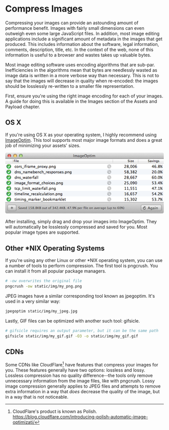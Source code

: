 # Compress Images

Compressing your images can provide an astounding amount of performance benefit. Images with fairly small dimensions can even outweigh even some large JavaScript files. In addition, most image editing applications include a significant amount of metadata in the images that get produced. This includes information about the software, legal information, comments, description, title, etc. In the context of the web, none of this information is useful to a browser and wastes takes up valuable bytes.

Most image editing software uses encoding algorithms that are sub-par. Inefficiencies in the algorithms mean that bytes are needlessly wasted as image data is written in a more verbose way than necessary. This is not to say that the images will decrease in quality when re-encoded: the images should be losslessly re-written to a smaller file representation.

First, ensure you're using the right image encoding for each of your images. A guide for doing this is available in the Images section of the Assets and Payload chapter.


## OS X

If you're using OS X as your operating system, I highly recommend using [ImageOptim](http://imageoptim.com/). This tool supports most major image formats and does a great job of minimizing your assets' sizes.

![A screenshot of ImageOptim](images/image_optim.png)

After installing, simply drag and drop your images into ImageOptim. They will automatically be losslessly compressed and saved for you. Most popular image types are supported.


## Other *NIX Operating Systems

If you're using any other Linux or other *NIX operating system, you can use a number of tools to perform compression. The first tool is pngcrush. You can install it from all popular package managers.

```bash
# -ow overwrites the original file
pngcrush -ow static/img/my_png.png
```

JPEG images have a similar corresponding tool known as jpegoptim. It's used in a very similar way:

```bash
jpegoptim static/img/my_jpeg.jpg
```

Lastly, GIF files can be optimized with another such tool: gifsicle.

```bash
# gifsicle requires an output parameter, but it can be the same path
gifsicle static/img/my_gif.gif -O3 -o static/img/my_gif.gif
```

## CDNs

Some CDNs like CloudFlare[^1] have features that compress your images for you. These features generally have two options: lossless and lossy. Lossless compression has no quality difference--the tools only remove unnecessary information from the image files, like with pngcrush. Lossy image compression generally applies to JPEG files and attempts to remove extra information in a way that *does* decrease the quality of the image, but in a way that is not noticeable.

[^1]: CloudFlare's product is known as Polish. https://blog.cloudflare.com/introducing-polish-automatic-image-optimizati/
